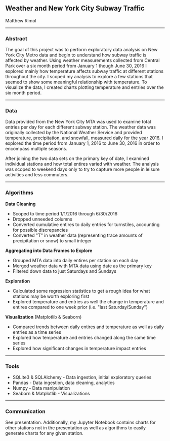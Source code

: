## Weather and New York City Subway Traffic

Matthew Rimol

---

### Abstract

The goal of this project was to perform exploratory data analysis on New York City Metro data and begin to understand how subway traffic is affected by weather. Using weather measurements collected from Central Park over a six month period from January 1 though June 30, 2016 I explored mainly how temperature affects subway traffic at different stations throughout the city. I scoped my analysis to explore a few stations that seemed to show some meaningful relationship with temperature. To visualize the data, I created charts plotting temperature and entries over the six month period.

---

### Data

Data provided from the New York City MTA was used to examine total entries per day for each different subway station. The weather data was originally collected by the National Weather Service and provided  temperature, precipitation, and snowfall, measured daily for the year 2016. I explored the time period from January 1, 2016 to June 30, 2016 in order to encompass multiple seasons.

After joining the two data sets on the primary key of date, I examined individual stations and how total entires varied with weather.  The analysis was scoped to weekend days only to try to capture more people in leisure activities and less commuters.

---

### Algorithms

**Data Cleaning**

- Scoped to time period 1/1/2016 through 6/30/2016
- Dropped unneeded columns
- Converted cumulative entires to daily entries for turnstiles, accounting for possible discrepancies
- Converted "T" in weather data (representing trace amounts of precipitation or snow) to small integer

**Aggregating into Data Frames to Explore**

- Grouped MTA data into daily entires per station on each day
- Merged weather data with MTA data using date as the primary key
- Filtered down data to just Saturdays and Sundays

**Exploration**

- Calculated some regression statistics to get a rough idea for what stations may be worth exploring first
- Explored temperature and entries as well the change in temperature and entires compared to one week prior (i.e. "last Saturday/Sunday")

**Visualization** (Matplotlib & Seaborn)

- Compared trends between daily entires and temperature as well as daily entries as a time series
- Explored how temperature and entries changed along the same time series
- Explored how significant changes in temperature impact entries

---

### Tools

- SQLite3 & SQLAlchemy - Data ingestion, initial exploratory queries
- Pandas - Data ingestion, data cleaning, analytics
- Numpy - Data manipulation
- Seaborn & Matplotlib - Visualizations

---

### Communication 

See presentation. Additionally, my Jupyter Notebook contains charts for other stations not in the presentation as well as algorithms to easily generate charts for any given station.